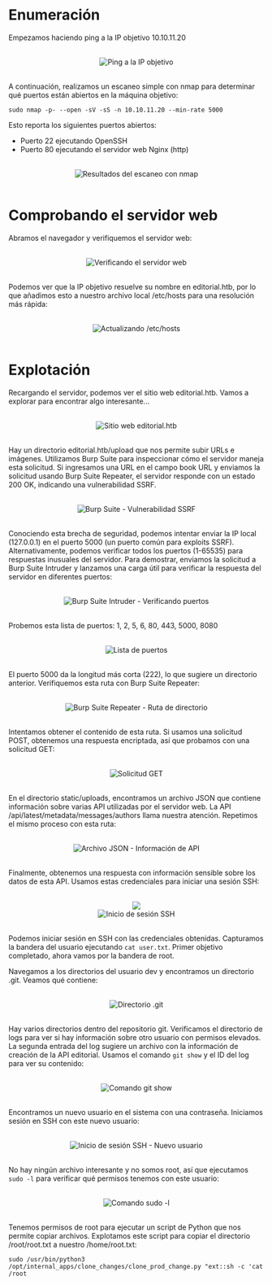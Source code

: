 <h1>Enumeración</h1>
<p>Empezamos haciendo ping a la IP objetivo 10.10.11.20</p>
<br>
<center>
    <img src="https://github.com/alvaroogs013/WriteUp-HTB-Editorial/assets/131161276/08362971-cead-4896-a56e-fe40e75960f0" alt="Ping a la IP objetivo">
</center>
<br>

<p>A continuación, realizamos un escaneo simple con nmap para determinar qué puertos están abiertos en la máquina objetivo:</p>
<pre><code>sudo nmap -p- --open -sV -sS -n 10.10.11.20 --min-rate 5000</code></pre>
<p>Esto reporta los siguientes puertos abiertos:</p>
<ul>
    <li>Puerto 22 ejecutando OpenSSH</li>
    <li>Puerto 80 ejecutando el servidor web Nginx (http)</li>
</ul>
<br>
<center>
    <img src="https://github.com/alvaroogs013/WriteUp-HTB-Editorial/assets/131161276/4b2effdb-f0b9-40c9-a839-c58bf90c92d9" alt="Resultados del escaneo con nmap">
</center>
<br>

<h1>Comprobando el servidor web</h1>
<p>Abramos el navegador y verifiquemos el servidor web:</p>
<br>
<center>
    <img src="https://github.com/alvaroogs013/WriteUp-HTB-Editorial/assets/131161276/9acff6bd-4f3d-4575-9021-a44b7bf6c1f4" alt="Verificando el servidor web">
</center>
<br>

<p>Podemos ver que la IP objetivo resuelve su nombre en editorial.htb, por lo que añadimos esto a nuestro archivo local /etc/hosts para una resolución más rápida:</p>
<br>
<center>
    <img src="https://github.com/alvaroogs013/WriteUp-HTB-Editorial/assets/131161276/02037fad-5f58-4e75-9aae-173b4b99cb8b" alt="Actualizando /etc/hosts">
</center>
<br>

<h1>Explotación</h1>
<p>Recargando el servidor, podemos ver el sitio web editorial.htb. Vamos a explorar para encontrar algo interesante...</p>
<br>
<center>
    <img src="https://github.com/alvaroogs013/WriteUp-HTB-Editorial/assets/131161276/587b4d5d-c407-4c62-86ba-5c8316af0c06" alt="Sitio web editorial.htb">
</center>
<br>

<p>Hay un directorio editorial.htb/upload que nos permite subir URLs e imágenes. Utilizamos Burp Suite para inspeccionar cómo el servidor maneja esta solicitud. Si ingresamos una URL en el campo book URL y enviamos la solicitud usando Burp Suite Repeater, el servidor responde con un estado 200 OK, indicando una vulnerabilidad SSRF.</p>
<br>
<center>
    <img src="https://github.com/alvaroogs013/WriteUp-HTB-Editorial/assets/131161276/94fc8347-b13b-4f78-87db-834ab0d47af9" alt="Burp Suite - Vulnerabilidad SSRF">
</center>
<br>

<p>Conociendo esta brecha de seguridad, podemos intentar enviar la IP local (127.0.0.1) en el puerto 5000 (un puerto común para exploits SSRF). Alternativamente, podemos verificar todos los puertos (1-65535) para respuestas inusuales del servidor. Para demostrar, enviamos la solicitud a Burp Suite Intruder y lanzamos una carga útil para verificar la respuesta del servidor en diferentes puertos:</p>
<br>
<center>
    <img src="https://github.com/alvaroogs013/WriteUp-HTB-Editorial/assets/131161276/4aa1d854-2fc9-4241-a09c-b495bb0eb21d" alt="Burp Suite Intruder - Verificando puertos">
</center>
<br>

<p>Probemos esta lista de puertos: 1, 2, 5, 6, 80, 443, 5000, 8080</p>
<br>
<center>
    <img src="https://github.com/alvaroogs013/WriteUp-HTB-Editorial/assets/131161276/63a2620a-bc9f-4dd4-8881-5ce8121aed9c" alt="Lista de puertos">
</center>
<br>

<p>El puerto 5000 da la longitud más corta (222), lo que sugiere un directorio anterior. Verifiquemos esta ruta con Burp Suite Repeater:</p>
<br>
<center>
    <img src="https://github.com/alvaroogs013/WriteUp-HTB-Editorial/assets/131161276/a5e3c986-c081-4fcf-9912-81a013a68e9c" alt="Burp Suite Repeater - Ruta de directorio">
</center>
<br>

<p>Intentamos obtener el contenido de esta ruta. Si usamos una solicitud POST, obtenemos una respuesta encriptada, así que probamos con una solicitud GET:</p>
<br>
<center>
    <img src="https://github.com/alvaroogs013/WriteUp-HTB-Editorial/assets/131161276/33c8ccc8-6923-4107-9d23-c0e32ade964a" alt="Solicitud GET">
</center>
<br>

<p>En el directorio static/uploads, encontramos un archivo JSON que contiene información sobre varias API utilizadas por el servidor web. La API /api/latest/metadata/messages/authors llama nuestra atención. Repetimos el mismo proceso con esta ruta:</p>
<br>
<center>
    <img src="https://github.com/alvaroogs013/WriteUp-HTB-Editorial/assets/131161276/cdde3c9f-dae9-4d34-b583-34b2bd2e46b5" alt="Archivo JSON - Información de API">
</center>
<br>

<p>Finalmente, obtenemos una respuesta con información sensible sobre los datos de esta API. Usamos estas credenciales para iniciar una sesión SSH:</p>
<br>
<center>
    <img src="https://miro.medium.com/v2/resize:fit:720/format:webp/1*-lbTLf929CaUAHaWWoLQbQ.png">
</center>
<center>
    <img src="https://github.com/alvaroogs013/WriteUp-HTB-Editorial/assets/131161276/cde3b765-7f5a-4afd-a658-cf89af3f7d1d" alt="Inicio de sesión SSH">
</center>
<br>

<p>Podemos iniciar sesión en SSH con las credenciales obtenidas. Capturamos la bandera del usuario ejecutando <code>cat user.txt</code>. Primer objetivo completado, ahora vamos por la bandera de root.</p>

<p>Navegamos a los directorios del usuario dev y encontramos un directorio .git. Veamos qué contiene:</p>
<br>
<center>
    <img src="https://github.com/alvaroogs013/WriteUp-HTB-Editorial/assets/131161276/a815b606-687e-4f9d-a933-84db4dbdd1d9" alt="Directorio .git">
</center>
<br>

<p>Hay varios directorios dentro del repositorio git. Verificamos el directorio de logs para ver si hay información sobre otro usuario con permisos elevados. La segunda entrada del log sugiere un archivo con la información de creación de la API editorial. Usamos el comando <code>git show</code> y el ID del log para ver su contenido:</p>
<br>
<center>
    <img src="https://github.com/alvaroogs013/WriteUp-HTB-Editorial/assets/131161276/635ca00b-1685-4352-b021-ab04c1b8cd62" alt="Comando git show">
</center>
<br>

<p>Encontramos un nuevo usuario en el sistema con una contraseña. Iniciamos sesión en SSH con este nuevo usuario:</p>
<br>
<center>
    <img src="https://github.com/alvaroogs013/WriteUp-HTB-Editorial/assets/131161276/dd4ef326-f2bd-448d-88ca-17dd0bc666de" alt="Inicio de sesión SSH - Nuevo usuario">
</center>
<br>

<p>No hay ningún archivo interesante y no somos root, así que ejecutamos <code>sudo -l</code> para verificar qué permisos tenemos con este usuario:</p>
<br>
<center>
    <img src="https://github.com/alvaroogs013/WriteUp-HTB-Editorial/assets/131161276/9870d3b8-d78d-4ea0-b984-969c6cd83909" alt="Comando sudo -l">
</center>
<br>

<p>Tenemos permisos de root para ejecutar un script de Python que nos permite copiar archivos. Explotamos este script para copiar el directorio /root/root.txt a nuestro /home/root.txt:</p>
<pre><code>sudo /usr/bin/python3 /opt/internal_apps/clone_changes/clone_prod_change.py "ext::sh -c 'cat /root
